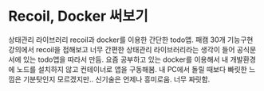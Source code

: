 # Recoil, Docker 써보기

상태관리 라이브러리 recoil과 docker를 이용한 간단한 todo앱.
패캠 30개 기능구현 강의에서 recoil을 접해보고 너무 간편한 상태관리 라이브러리라는 생각이 들어 공식문서에 있는 todo앱을 따라서 만듬.
요즘 공부하고 있는 docker를 이용해서 내 개발환경에 노드를 설치하지 않고 컨테이너로 앱을 구동해봄.
내 PC에서 돌릴 때보다 빠릿한 느낌은 기분탓인지 모르겠지만..
신기술은 언제나 흥미로움.
너무 짜릿함.

